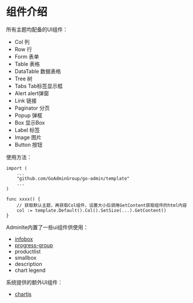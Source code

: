 # 组件介绍
所有主题均配备的UI组件：

- Col           列
- Row           行
- Form          表单
- Table         表格
- DataTable     数据表格
- Tree          树
- Tabs          Tab标签显示框
- Alert         alert弹窗
- Link          链接
- Paginator     分页
- Popup         弹框 
- Box           显示Box
- Label         标签
- Image         图片
- Button        按钮

使用方法：

```golang
import (
    ...
    "github.com/GoAdminGroup/go-admin/template"
    ...
)

func xxxx() {
    // 获取默认主题，再获取Col组件，设置大小后调用GetContent获取组件的html内容
    col := template.Default().Col().SetSize(...).GetContent()
}
```

Adminlte内置了一些ui组件供使用：

- [infobox](components/infobox.md)
- [progress-group](components/progressbar.md)
- productlist
- smallbox
- description
- chart legend

系统提供的额外UI组件：

- [chartjs](components/chartjs.md)